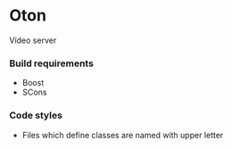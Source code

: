 # Oton
Video server

### Build requirements
* Boost
* SCons

### Code styles
* Files which define classes are named with upper letter
